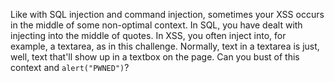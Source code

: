 Like with SQL injection and command injection, sometimes your XSS occurs in the middle of some non-optimal context.
In SQL, you have dealt with injecting into the middle of quotes.
In XSS, you often inject into, for example, a textarea, as in this challenge.
Normally, text in a textarea is just, well, text that'll show up in a textbox on the page.
Can you bust of this context and `alert("PWNED")`?
